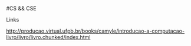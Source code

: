 #CS && CSE

Links

http://producao.virtual.ufpb.br/books/camyle/introducao-a-computacao-livro/livro/livro.chunked/index.html
